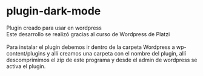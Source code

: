 # plugin-dark-mode
Plugin creado para usar en wordpress<br>
Este desarrollo se realizó gracias al curso de Wordpress de Platzi<br><br>
Para instalar el plugin debemos ir dentro de la carpeta Wordpress a wp-content/plugins y allí creamos una carpeta con el nombre del plugin, allí descomprimimos el zip de este programa  y desde el admin de wordpress se activa el plugin.


